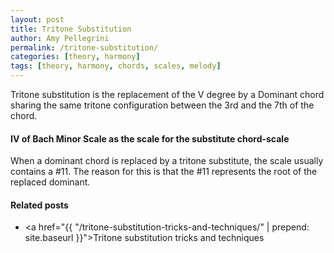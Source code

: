 ```yaml
---
layout: post
title: Tritone Substitution
author: Amy Pellegrini
permalink: /tritone-substitution/
categories: [theory, harmony]
tags: [theory, harmony, chords, scales, melody]
---
```


Tritone substitution is the replacement of the V degree by a Dominant chord sharing the same tritone configuration between the 3rd and the 7th of the chord.


#### IV of Bach Minor Scale as the scale for the substitute chord-scale

When a dominant chord is replaced by a tritone substitute, the scale usually contains a #11. The reason for this is that the #11 represents the root of the replaced dominant.

#### Related posts

- <a href="{{ "/tritone-substitution-tricks-and-techniques/" | prepend: site.baseurl }}">Tritone substitution tricks and techniques</a>
